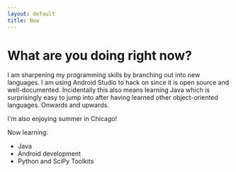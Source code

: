 ```yaml
---
layout: default
title: Now
---
```

# What are you doing right now?
I am sharpening my programming skills by branching out into new languages. I am using Android Studio to hack on since it is open source and well-documented. Incidentally this also means learning Java which is surprisingly easy to jump into after having learned other object-oriented languages. Onwards and upwards.

I'm also enjoying summer in Chicago! 

Now learning:

* Java
* Android development
* Python and SciPy Toolkits
